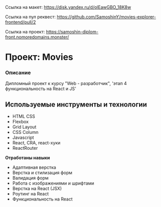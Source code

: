 Ссылка на макет: https://disk.yandex.ru/d/olEawGBO_18K8w

Ссылка на пул реквест: https://github.com/SamoshinY/movies-explorer-frontend/pull/2

Ссылка на проект: https://samoshin-diplom-front.nomoredomains.monster/

# Проект: Movies

### Описание

Дипломный проект к курсу
"Web - разработчик", 'этап 4 функциональность на React и JS'

## Используемые инструменты и технологии

- HTML CSS
- Flexbox
- Grid Layout
- CSS Column
- Javascript
- React, CRA, react-хуки
- ReactRouter

**Отработаны навыки**

- Адаптивная верстка
- Верстка и стилизация форм
- Валидация форм
- Работа с изображениями и шрифтами
- Верстка на React (JSX)
- Роутинг на React
- Функциональность на React
